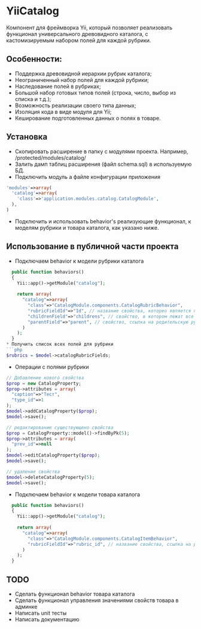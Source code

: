 YiiCatalog
==========

Компонент для фреймворка Yii, который позволяет реализовать функционал универсального
древовидного каталога, с кастомизируемым набором полей для каждой рубрики.

## Особенности:
* Поддержка древовидной иерархии рубрик каталога;
* Неограниченный набор полей для каждой рубрики;
* Наследование полей в рубриках;
* Большой набор готовых типов полей (строка, число, выбор из списка и т.д.);
* Возможность реализации своего типа данных;
* Изоляция кода в виде модуля для Yii;
* Кеширование подготовленных данных о полях в товаре.

## Установка
* Скопировать расширение в папку с модулями проекта.
Например, /protected/modules/catalog/
* Залить дамп таблиц расширения (файл schema.sql) в используемую БД.
* Подключить модуль а файле конфигурации приложения
```php
'modules'=>array(
  'catalog'=>array(
  	'class'=>'application.modules.catalog.CatalogModule',
  ),
)
```
* Подключить и использовать behavior's реализующие функционал, к моделям 
рубрики и товара каталога, как указано ниже.
 

## Использование в публичной части проекта
* Подключаем behavior к модели рубрики каталога
```php
  public function behaviors()
  {
    Yii::app()->getModule("catalog");
    
    return array(
      "catalog"=>array(
        "class"=>"CatalogModule.components.CatalogRubricBehavior",
        "rubricFieldId"=>"Id", // название свойства, которео является первичным ключем рубрики
        "childrenField"=>"childrens", // свойство, в котором лежат все подрубрики
        "parentField"=>"parent", // свойство, ссылка на родительскую рубрику
      )
    );
  }
* Получить список всех полей для рубрики
```php
$rubrics = $model->catalogRubricFields;
```
* Операции с полями рубрики
```php
// Добавление нового свойства
$prop = new CatalogProperty;
$prop->attributes = array(
  "caption"=>"Тест",
  "type_id"=>1
);
$model->addCatalogProperty($prop);
$model->save();

// редактирование существующено свойства
$prop = CatalogProperty::model()->findByPk(5);
$prop->attributes = array(
  "prev_id"=>null
);
$model->editCatalogProperty($prop);
$model->save();

// удаление свойства
$model->deleteCatalogProperty(5);
$model->save();
```
* Подключаем behavior к модели товара каталога
```php
  public function behaviors()
  {
    Yii::app()->getModule("catalog");
    
    return array(
      "catalog"=>array(
        "class"=>"CatalogModule.components.CatalogItemBehavior",
        "rubricFieldId"=>"rubric_id", // название свойства, ссылка на рубрику товара в модели
      )
    );
  }
```

## TODO
* Сделать функционал behavior товара каталога
* Сделать функционал управления значениями свойств товара в админке
* Написать unit тесты
* Написать документацию
